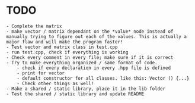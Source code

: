 # TODO

    - Complete the matrix
    - make vector / matrix dependant on the *value* node instead of manually trying to figure out each of the values. This is actually a major flaw and will make the program faster!
    - Test vector and matrix class in test.cpp
    - run test.cpp, check if everything is working
    - Check every comment in every file; make sure if it is correct
    - Try to make everything organized / same format of code.
        - check if every declaration in every .hpp file is defined
        - print for vector
        - default constructor for all classes. like this: Vector () {...}
        - Check other things as well!
    - Make a shared / static library, place it in the lib folder
    - Test the shared / static library and update README 